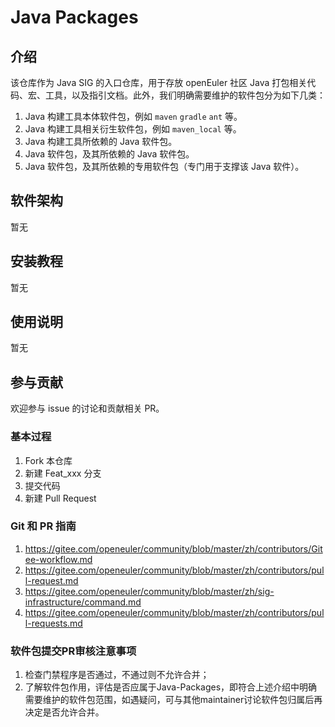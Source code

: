 # Java Packages

## 介绍

该仓库作为 Java SIG 的入口仓库，用于存放 openEuler 社区 Java 打包相关代码、宏、工具，以及指引文档。此外，我们明确需要维护的软件包分为如下几类：

1. Java 构建工具本体软件包，例如 `maven` `gradle` `ant` 等。
2. Java 构建工具相关衍生软件包，例如 `maven_local` 等。
3. Java 构建工具所依赖的 Java 软件包。
4. Java 软件包，及其所依赖的 Java 软件包。
5. Java 软件包，及其所依赖的专用软件包（专门用于支撑该 Java 软件）。


## 软件架构

暂无


## 安装教程

暂无

## 使用说明

暂无

## 参与贡献

欢迎参与 issue 的讨论和贡献相关 PR。

### 基本过程
1.  Fork 本仓库
2.  新建 Feat_xxx 分支
3.  提交代码
4.  新建 Pull Request

### Git 和 PR 指南

1. https://gitee.com/openeuler/community/blob/master/zh/contributors/Gitee-workflow.md
2. https://gitee.com/openeuler/community/blob/master/zh/contributors/pull-request.md
3. https://gitee.com/openeuler/community/blob/master/zh/sig-infrastructure/command.md
4. https://gitee.com/openeuler/community/blob/master/zh/contributors/pull-requests.md

### 软件包提交PR审核注意事项

1. 检查门禁程序是否通过，不通过则不允许合并；
2. 了解软件包作用，评估是否应属于Java-Packages，即符合上述介绍中明确需要维护的软件包范围，如遇疑问，可与其他maintainer讨论软件包归属后再决定是否允许合并。


